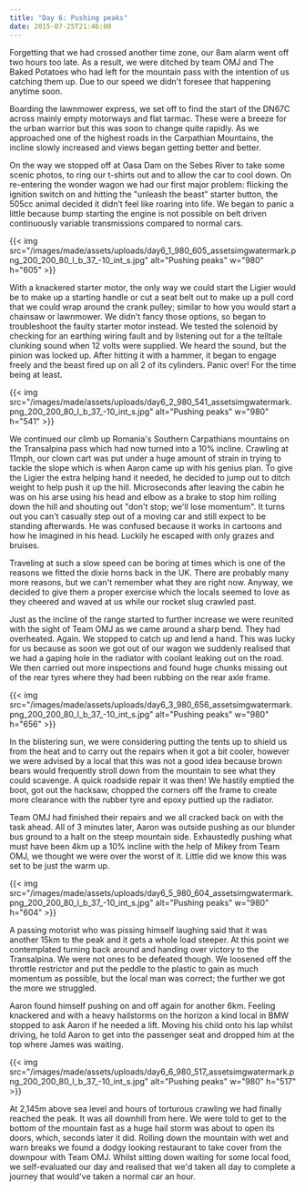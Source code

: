 ```yaml
---
title: "Day 6: Pushing peaks"
date: 2015-07-25T21:46:00
---
```


Forgetting that we had crossed another time zone, our 8am alarm went off two hours too late. As a result, we were ditched by team OMJ and The Baked Potatoes who had left for the mountain pass with the intention of us catching them up. Due to our speed we didn't foresee that happening anytime soon.

Boarding the lawnmower express, we set off to find the start of the DN67C across mainly empty motorways and flat tarmac. These were a breeze for the urban warrior but this was soon to change quite rapidly. As we approached one of the highest roads in the Carpathian Mountains, the incline slowly increased and views began getting better and better.

On the way we stopped off at Oasa Dam on the Sebes River to take some scenic photos, to ring our t-shirts out and to allow the car to cool down. On re-entering the wonder wagon we had our first major problem: flicking the ignition switch on and hitting the "unleash the beast" starter button, the 505cc animal decided it didn’t feel like roaring into life. We began to panic a little because bump starting the engine is not possible on belt driven continuously variable transmissions compared to normal cars.

{{< img src="/images/made/assets/uploads/day6_1_980_605_assetsimgwatermark.png_200_200_80_l_b_37_-10_int_s.jpg" alt="Pushing peaks" w="980" h="605" >}}

With a knackered starter motor, the only way we could start the Ligier would be to make up a starting handle or cut a seat belt out to make up a pull cord that we could wrap around the crank pulley; similar to how you would start a chainsaw or lawnmower. We didn't fancy those options, so began to troubleshoot the faulty starter motor instead. We tested the solenoid by checking for an earthing wiring fault and by listening out for a the telltale clunking sound when 12 volts were supplied. We heard the sound, but the pinion was locked up. After hitting it with a hammer, it began to engage freely and the beast fired up on all 2 of its cylinders. Panic over! For the time being at least.

{{< img src="/images/made/assets/uploads/day6_2_980_541_assetsimgwatermark.png_200_200_80_l_b_37_-10_int_s.jpg" alt="Pushing peaks" w="980" h="541" >}}

We continued our climb up Romania's Southern Carpathians mountains on the Transalpina pass which had now turned into a 10% incline. Crawling at 11mph, our clown cart was put under a huge amount of strain in trying to tackle the slope which is when Aaron came up with his genius plan. To give the Ligier the extra helping hand it needed, he decided to jump out to ditch weight to help push it up the hill. Microseconds after leaving the cabin he was on his arse using his head and elbow as a brake to stop him rolling down the hill and shouting out "don't stop; we'll lose momentum". It turns out you can't casually step out of a moving car and still expect to be standing afterwards. He was confused because it works in cartoons and how he imagined in his head. Luckily he escaped with only grazes and bruises.

Traveling at such a slow speed can be boring at times which is one of the reasons we fitted the dixie horns back in the UK. There are probably many more reasons, but we can't remember what they are right now. Anyway, we decided to give them a proper exercise which the locals seemed to love as they cheered and waved at us while our rocket slug crawled past.

Just as the incline of the range started to further increase we were reunited with the sight of Team OMJ as we came around a sharp bend. They had overheated. Again. We stopped to catch up and lend a hand. This was lucky for us because as soon we got out of our wagon we suddenly realised that we had a gaping hole in the radiator with coolant leaking out on the road. We then carried out more inspections and found huge chunks missing out of the rear tyres where they had been rubbing on the rear axle frame.

{{< img src="/images/made/assets/uploads/day6_3_980_656_assetsimgwatermark.png_200_200_80_l_b_37_-10_int_s.jpg" alt="Pushing peaks" w="980" h="656" >}}

In the blistering sun, we were considering putting the tents up to shield us from the heat and to carry out the repairs when it got a bit cooler, however we were advised by a local that this was not a good idea because brown bears would frequently stroll down from the mountain to see what they could scavenge. A quick roadside repair it was then! We hastily emptied the boot, got out the hacksaw, chopped the corners off the frame to create more clearance with the rubber tyre and epoxy puttied up the radiator.

Team OMJ had finished their repairs and we all cracked back on with the task ahead. All of 3 minutes later, Aaron was outside pushing as our blunder bus ground to a halt on the steep mountain side. Exhaustedly pushing what must have been 4km up a 10% incline with the help of Mikey from Team OMJ, we thought we were over the worst of it. Little did we know this was set to be just the warm up.

{{< img src="/images/made/assets/uploads/day6_5_980_604_assetsimgwatermark.png_200_200_80_l_b_37_-10_int_s.jpg" alt="Pushing peaks" w="980" h="604" >}}

A passing motorist who was pissing himself laughing said that it was another 15km to the peak and it gets a whole load steeper. At this point we contemplated turning back around and handing over victory to the Transalpina. We were not ones to be defeated though. We loosened off the throttle restrictor and put the peddle to the plastic to gain as much momentum as possible, but the local man was correct; the further we got the more we struggled.

Aaron found himself pushing on and off again for another 6km. Feeling knackered and with a heavy hailstorms on the horizon a kind local in BMW stopped to ask Aaron if he needed a lift. Moving his child onto his lap whilst driving, he told Aaron to get into the passenger seat and dropped him at the top where James was waiting.

{{< img src="/images/made/assets/uploads/day6_6_980_517_assetsimgwatermark.png_200_200_80_l_b_37_-10_int_s.jpg" alt="Pushing peaks" w="980" h="517" >}}

At 2,145m above sea level and hours of torturous crawling we had finally reached the peak. It was all downhill from here. We were told to get to the bottom of the mountain fast as a huge hail storm was about to open its doors, which, seconds later it did. Rolling down the mountain with wet and warn breaks we found a dodgy looking restaurant to take cover from the downpour with Team OMJ. Whilst sitting down waiting for some local food, we self-evaluated our day and realised that we'd taken all day to complete a journey that would've taken a normal car an hour.